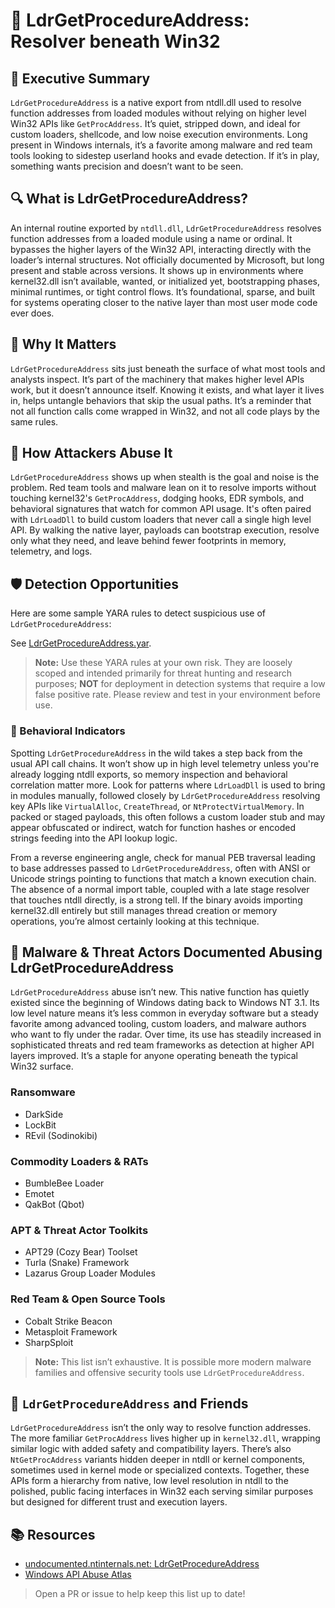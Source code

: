 # 🎯 LdrGetProcedureAddress: Resolver beneath Win32

## 🚀 Executive Summary
`LdrGetProcedureAddress` is a native export from ntdll.dll used to resolve function addresses from loaded modules without relying on higher level Win32 APIs like `GetProcAddress`. It’s quiet, stripped down, and ideal for custom loaders, shellcode, and low noise execution environments. Long present in Windows internals, it’s a favorite among malware and red team tools looking to sidestep userland hooks and evade detection. If it’s in play, something wants precision and doesn’t want to be seen.

## 🔍 What is LdrGetProcedureAddress?
An internal routine exported by `ntdll.dll`, `LdrGetProcedureAddress` resolves function addresses from a loaded module using a name or ordinal. It bypasses the higher layers of the Win32 API, interacting directly with the loader’s internal structures. Not officially documented by Microsoft, but long present and stable across versions. It shows up in environments where kernel32.dll isn’t available, wanted, or initialized yet, bootstrapping phases, minimal runtimes, or tight control flows. It’s foundational, sparse, and built for systems operating closer to the native layer than most user mode code ever does.

## 🚩 Why It Matters
`LdrGetProcedureAddress` sits just beneath the surface of what most tools and analysts inspect. It’s part of the machinery that makes higher level APIs work, but it doesn’t announce itself. Knowing it exists, and what layer it lives in, helps untangle behaviors that skip the usual paths. It’s a reminder that not all function calls come wrapped in Win32, and not all code plays by the same rules.

## 🧬 How Attackers Abuse It
`LdrGetProcedureAddress` shows up when stealth is the goal and noise is the problem. Red team tools and malware lean on it to resolve imports without touching kernel32's `GetProcAddress`, dodging hooks, EDR symbols, and behavioral signatures that watch for common API usage. It's often paired with `LdrLoadDll` to build custom loaders that never call a single high level API. By walking the native layer, payloads can bootstrap execution, resolve only what they need, and leave behind fewer footprints in memory, telemetry, and logs.

## 🛡️ Detection Opportunities
Here are some sample YARA rules to detect suspicious use of `LdrGetProcedureAddress`:

See [LdrGetProcedureAddress.yar](./LdrGetProcedureAddress.yar).

> **Note:** Use these YARA rules at your own risk. They are loosely scoped and intended primarily for threat hunting and research purposes; **NOT** for deployment in detection systems that require a low false positive rate. Please review and test in your environment before use.

### 🐾 Behavioral Indicators
Spotting `LdrGetProcedureAddress` in the wild takes a step back from the usual API call chains. It won’t show up in high level telemetry unless you're already logging ntdll exports, so memory inspection and behavioral correlation matter more. Look for patterns where `LdrLoadDll` is used to bring in modules manually, followed closely by `LdrGetProcedureAddress` resolving key APIs like `VirtualAlloc`, `CreateThread`, or `NtProtectVirtualMemory`. In packed or staged payloads, this often follows a custom loader stub and may appear obfuscated or indirect, watch for function hashes or encoded strings feeding into the API lookup logic.

From a reverse engineering angle, check for manual PEB traversal leading to base addresses passed to `LdrGetProcedureAddress`, often with ANSI or Unicode strings pointing to functions that match a known execution chain. The absence of a normal import table, coupled with a late stage resolver that touches ntdll directly, is a strong tell. If the binary avoids importing kernel32.dll entirely but still manages thread creation or memory operations, you’re almost certainly looking at this technique.

## 🦠 Malware & Threat Actors Documented Abusing LdrGetProcedureAddress
`LdrGetProcedureAddress` abuse isn’t new. This native function has quietly existed since the beginning of Windows dating back to Windows NT 3.1. Its low level nature means it’s less common in everyday software but a steady favorite among advanced tooling, custom loaders, and malware authors who want to fly under the radar. Over time, its use has steadily increased in sophisticated threats and red team frameworks as detection at higher API layers improved. It’s a staple for anyone operating beneath the typical Win32 surface.

### **Ransomware**
- DarkSide
- LockBit
- REvil (Sodinokibi)

### **Commodity Loaders & RATs**
- BumbleBee Loader
- Emotet
- QakBot (Qbot)

### **APT & Threat Actor Toolkits**
- APT29 (Cozy Bear) Toolset
- Turla (Snake) Framework
- Lazarus Group Loader Modules

### **Red Team & Open Source Tools**
- Cobalt Strike Beacon
- Metasploit Framework
- SharpSploit

> **Note:** This list isn’t exhaustive. It is possible more modern malware families and offensive security tools use `LdrGetProcedureAddress`.

## 🧵 `LdrGetProcedureAddress` and Friends
`LdrGetProcedureAddress` isn’t the only way to resolve function addresses. The more familiar `GetProcAddress` lives higher up in `kernel32.dll`, wrapping similar logic with added safety and compatibility layers. There’s also `NtGetProcAddress` variants hidden deeper in ntdll or kernel components, sometimes used in kernel mode or specialized contexts. Together, these APIs form a hierarchy from native, low level resolution in ntdll to the polished, public facing interfaces in Win32 each serving similar purposes but designed for different trust and execution layers.

## 📚 Resources
- [undocumented.ntinternals.net: LdrGetProcedureAddress](http://undocumented.ntinternals.net/index.html?page=UserMode%2FUndocumented%20Functions%2FExecutable%20Images%2FLdrGetDllHandle.html)
- [Windows API Abuse Atlas](https://github.com/danafaye/WindowsAPIAbuseAtlas)

> Open a PR or issue to help keep this list up to date!
